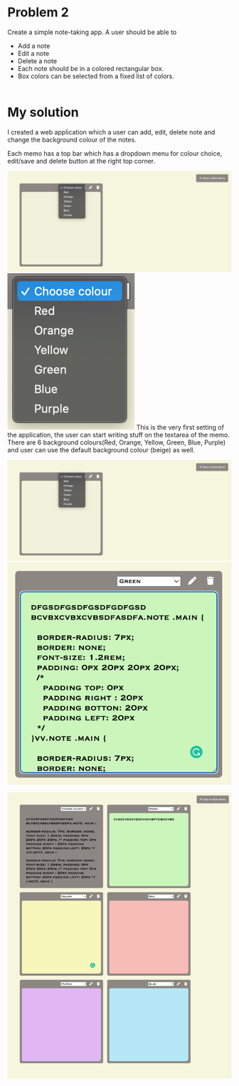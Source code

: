# Problem 2

Create a simple note-taking app. A user should be able to
- Add a note
- Edit a note
- Delete a note
- Each note should be in a colored rectangular box. 
- Box colors can be selected from a fixed list of colors.
</br></br>

# My solution
I created a web application which a user can add, edit, delete note and change the background colour of the notes.

Each memo has a top bar which has a dropdown menu for colour choice, edit/save and delete button at the right top corner. 

![Sketch](/images/note1.png)![Sketch](/images/dropdown.png)
This is the very first setting of the application, the user can start writing stuff on the textarea of the memo. There are 6 background colours(Red, Orange, Yellow, Green, Blue, Purple) and user can use the default background colour (beige) as well.

![Sketch](/images/note1.png)![Sketch](/images/note2.png)






![Sketch](/images/noteApp.png)